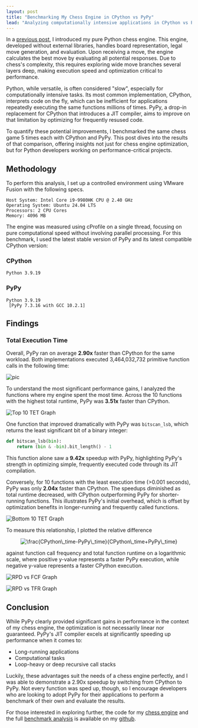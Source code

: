 ```yaml
---
layout: post
title: "Benchmarking My Chess Engine in CPython vs PyPy"
lead: "Analyzing computationally intensive applications in CPython vs PyPy"
---
```


In a [previous post](/_site/2024/01/22/chess-engine/index.html), I introduced my pure Python chess engine. This engine, developed without external libraries, handles board representation, legal move generation, and evaluation. Upon receiving a move, the engine calculates the best move by evaluating all potential responses. Due to chess's complexity, this requires exploring wide move branches several layers deep, making execution speed and optimization critical to performance.

Python, while versatile, is often considered "slow", especially for computationally intensive tasks. Its most common implementation, CPython, interprets code on the fly, which can be inefficient for applications repeatedly executing the same functions millions of times. PyPy, a drop-in replacement for CPython that introduces a JIT compiler, aims to improve on that limitation by optimizing for frequently resused code.

To quantify these potential improvements, I benchmarked the same chess game 5 times each with CPython and PyPy. This post dives into the results of that comparison, offering insights not just for chess engine optimization, but for Python developers working on performance-critical projects.

## Methodology

To perform this analysis, I set up a controlled environment using VMware Fusion with the following specs. 

```
Host System: Intel Core i9-9980HK CPU @ 2.40 GHz
Operating System: Ubuntu 24.04 LTS
Processors: 2 CPU Cores
Memory: 4096 MB
```

The engine was measured using cProfile on a single thread, focusing on pure computational speed without involving parallel processing. For this benchmark, I used the latest stable version of PyPy and its latest compatible CPython version:

### CPython
```
Python 3.9.19
```
### PyPy
```
Python 3.9.19
 [PyPy 7.3.16 with GCC 10.2.1]
```

## Findings

### Total Execution Time

Overall, PyPy ran on average **2.90x** faster than CPython for the same workload. Both implementations executed 3,464,032,732 primitive function calls in the following time:

![pic](/assets/files/chess-benchmark/tet.png)

To understand the most significant performance gains, I analyzed the functions where my engine spent the most time. Across the 10 functions with the highest total runtime, PyPy was **3.51x** faster than CPython.

![Top 10 TET Graph](/assets/files/chess-benchmark/top10tet.png)

One function that improved dramatically with PyPy was `bitscan_lsb`, which returns the least significant bit of a binary integer:

```python
def bitscan_lsb(bin):
    return (bin & -bin).bit_length() - 1
```

This function alone saw a **9.42x** speedup with PyPy, highlighting PyPy's strength in optimizing simple, frequently executed code through its JIT compilation.


Conversely, for 10 functions with the least execution time (>0.001 seconds), PyPy was only **2.04x** faster than CPython. The speedups diminished as total runtime decreased, with CPython outperforming PyPy for shorter-running functions. This illustrates PyPy's initial overhead, which is offset by optimization benefits in longer-running and frequently called functions.

![Bottom 10 TET Graph](/assets/files/chess-benchmark/bottom10.png)

To measure this relationship, I plotted the relative difference

<div style="display: flex; justify-content: center;align-items: center;">
<img src="https://latex.codecogs.com/svg.image?\inline&space;\LARGE&space;\frac{CPython\_time-PyPy\_time}{CPython\_time&plus;PyPy\_time}" title="\frac{CPython\_time-PyPy\_time}{CPython\_time+PyPy\_time}"/>
</div>


against function call frequency and total function runtime on a logarithmic scale, where positive y-value represents a faster PyPy execution, while negative y-value represents a faster CPython execution.


![RPD vs FCF Graph](/assets/files/chess-benchmark/rpfnfc.png)

![RPD vs TFR Graph](/assets/files/chess-benchmark/rpdtfr.png)

## Conclusion

While PyPy clearly provided significant gains in performance in the context of my chess engine, the optimization is not necessarily linear nor guaranteed. PyPy's JIT compiler excels at significantly speeding up performance when it comes to:

- Long-running applications
- Computational tasks
- Loop-heavy or deep recursive call stacks

Luckily, these advantages suit the needs of a chess engine perfectly, and I was able to demonstrate a 2.90x speedup by switching from CPython to PyPy. Not every function was sped up, though, so I encourage developers who are looking to adopt PyPy for their applications to perform a benchmark of their own and evaluate the results.

For those interested in exploring further, the code for my [chess engine](https://github.com/edwardkong/Dex/) and the full [benchmark analysis](https://github.com/edwardkong/Dex/blob/main/benchmark/benchmark.ipynb) is available on my [github](https://github.com/edwardkong/).